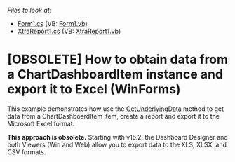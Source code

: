 <!-- default file list -->
*Files to look at*:

* [Form1.cs](./CS/NewProject/Form1.cs) (VB: [Form1.vb](./VB/NewProject/Form1.vb))
* [XtraReport1.cs](./CS/NewProject/XtraReport1.cs) (VB: [XtraReport1.vb](./VB/NewProject/XtraReport1.vb))
<!-- default file list end -->
# [OBSOLETE] How to obtain data from a ChartDashboardItem instance and export it to Excel (WinForms)


This example demonstrates how use the [GetUnderlyingData](https://docs.devexpress.com/Dashboard/DevExpress.DashboardWin.DashboardViewer.GetUnderlyingData.overloads) method to get data from a ChartDashboardItem item, create a report and export it to the Microsoft Excel format. 
  
**This approach is obsolete.** Starting with v15.2, the Dashboard Designer and both Viewers (Win and Web) allow you to export data to the XLS, XLSX, and CSV formats.

